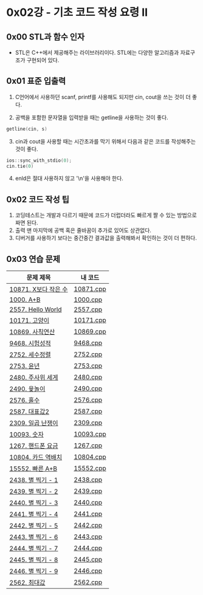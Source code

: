 # 0x02강 - 기초 코드 작성 요령 Ⅱ

## 0x00 STL과 함수 인자

- STL은 C++에서 제공해주는 라이브러리이다. STL에는 다양한 알고리즘과 자료구조가 구현되어 있다. 

## 0x01 표준 입출력

1. C언어에서 사용하던 scanf, printf를 사용해도 되지만 cin, cout을 쓰는 것이 더 좋다.

2. 공백을 포함한 문자열을 입력받을 때는 getline을 사용하는 것이 좋다.

```c++
getline(cin, s)
```

3. cin과 cout을 사용할 때는 시간초과를 막기 위해서 다음과 같은 코드를 작성해주는 것이 좋다.

```c++
ios::sync_with_stdio(0);
cin.tie(0)
```

4. enld은 절대 사용하지 않고 '\n'을 사용해야 한다.

## 0x02 코드 작성 팁

1. 코딩테스트는 개발과 다르기 때문에 코드가 더럽더라도 빠르게 짤 수 있는 방법으로 짜면 된다.
2. 출력 맨 마지막에 공백 혹은 줄바꿈이 추가로 있어도 상관없다.
3. 디버거를 사용하기 보다는 중간중간 결과값을 출력해봐서 확인하는 것이 더 편하다.

## 0x03 연습 문제

| 문제 제목                                                    | 내 코드                                                      |
| ------------------------------------------------------------ | ------------------------------------------------------------ |
| [10871. X보다 작은 수](https://www.acmicpc.net/problem/10871) | [10871.cpp](https://github.com/tommya98/Beakjoon_solving/blob/main/code/10871.cpp) |
| [1000. A+B](https://www.acmicpc.net/problem/1000)            | [1000.cpp](https://github.com/tommya98/Beakjoon_solving/blob/main/code/1000.cpp) |
| [2557. Hello World](https://www.acmicpc.net/problem/2557)    | [2557.cpp](https://github.com/tommya98/Beakjoon_solving/blob/main/code/2557.cpp) |
| [10171. 고양이](https://www.acmicpc.net/problem/10171)       | [10171.cpp](https://github.com/tommya98/Beakjoon_solving/blob/main/code/10171.cpp) |
| [10869. 사칙연산](https://www.acmicpc.net/problem/10869)     | [10869.cpp](https://github.com/tommya98/Beakjoon_solving/blob/main/code/10869.cpp) |
| [9468. 시험성적](https://www.acmicpc.net/problem/9468)       | [9468.cpp](https://github.com/tommya98/Beakjoon_solving/blob/main/code/9468.cpp) |
| [2752. 세수정렬](https://www.acmicpc.net/problem/2752)       | [2752.cpp](https://github.com/tommya98/Beakjoon_solving/blob/main/code/2752.cpp) |
| [2753. 윤년](https://www.acmicpc.net/problem/2753)           | [2753.cpp](https://github.com/tommya98/Beakjoon_solving/blob/main/code/2753.cpp) |
| [2480. 주사위 세게](https://www.acmicpc.net/problem/2480)    | [2480.cpp](https://github.com/tommya98/Beakjoon_solving/blob/main/code/2480.cpp) |
| [2490. 윷놀이](https://www.acmicpc.net/problem/2490)         | [2490.cpp](https://github.com/tommya98/Beakjoon_solving/blob/main/code/2490.cpp) |
| [2576. 홀수](https://www.acmicpc.net/problem/2576)           | [2576.cpp](https://github.com/tommya98/Beakjoon_solving/blob/main/code/2576.cpp) |
| [2587. 대표값2](https://www.acmicpc.net/problem/2587)        | [2587.cpp](https://github.com/tommya98/Beakjoon_solving/blob/main/code/2587.cpp) |
| [2309. 일곱 난쟁이](https://www.acmicpc.net/problem/2309)    | [2309.cpp](https://github.com/tommya98/Beakjoon_solving/blob/main/code/2309.cpp) |
| [10093. 숫자](https://www.acmicpc.net/problem/10093)         | [10093.cpp](https://github.com/tommya98/Beakjoon_solving/blob/main/code/10093.cpp) |
| [1267. 핸드폰 요금](https://www.acmicpc.net/problem/1267)    | [1267.cpp](https://github.com/tommya98/Beakjoon_solving/blob/main/code/1267.cpp) |
| [10804. 카드 역배치](https://www.acmicpc.net/problem/10804)  | [10804.cpp](https://github.com/tommya98/Beakjoon_solving/blob/main/code/10804.cpp) |
| [15552. 빠른 A+B](https://www.acmicpc.net/problem/15552)     | [15552.cpp](https://github.com/tommya98/Beakjoon_solving/blob/main/code/15552.cpp) |
| [2438. 별 찍기 - 1](https://www.acmicpc.net/problem/2438)    | [2438.cpp](https://github.com/tommya98/Beakjoon_solving/blob/main/code/2438.cpp) |
| [2439. 별 찍기 - 2](https://www.acmicpc.net/problem/2439)    | [2439.cpp](https://github.com/tommya98/Beakjoon_solving/blob/main/code/2439.cpp) |
| [2440. 별 찍기 - 3](https://www.acmicpc.net/problem/2440)    | [2440.cpp](https://github.com/tommya98/Beakjoon_solving/blob/main/code/2440.cpp) |
| [2441. 별 찍기 - 4](https://www.acmicpc.net/problem/2441)    | [2441.cpp](https://github.com/tommya98/Beakjoon_solving/blob/main/code/2441.cpp) |
| [2442. 별 찍기 - 5](https://www.acmicpc.net/problem/2442)    | [2442.cpp](https://github.com/tommya98/Beakjoon_solving/blob/main/code/2442.cpp) |
| [2443. 별 찍기 - 6](https://www.acmicpc.net/problem/2443)    | [2443.cpp](https://github.com/tommya98/Beakjoon_solving/blob/main/code/2443.cpp) |
| [2444. 별 찍기 - 7](https://www.acmicpc.net/problem/2444)    | [2444.cpp](https://github.com/tommya98/Beakjoon_solving/blob/main/code/2444.cpp) |
| [2445. 별 찍기 - 8](https://www.acmicpc.net/problem/2445)    | [2445.cpp](https://github.com/tommya98/Beakjoon_solving/blob/main/code/2445.cpp) |
| [2446. 별 찍기 - 9](https://www.acmicpc.net/problem/2446)    | [2446.cpp](https://github.com/tommya98/Beakjoon_solving/blob/main/code/2446.cpp) |
| [2562. 최대값](https://www.acmicpc.net/problem/2562)       | [2562.cpp](https://github.com/tommya98/Beakjoon_solving/blob/main/code/2562.cpp) |

